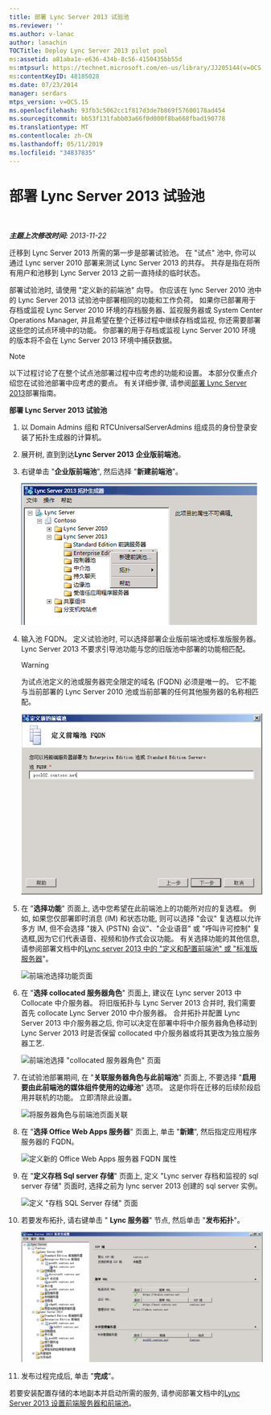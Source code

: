 ```yaml
---
title: 部署 Lync Server 2013 试验池
ms.reviewer: ''
ms.author: v-lanac
author: lanachin
TOCTitle: Deploy Lync Server 2013 pilot pool
ms:assetid: a81aba1e-e636-434b-8c56-4150435bb55d
ms:mtpsurl: https://technet.microsoft.com/en-us/library/JJ205144(v=OCS.15)
ms:contentKeyID: 48185028
ms.date: 07/23/2014
manager: serdars
mtps_version: v=OCS.15
ms.openlocfilehash: 93fb3c5062cc1f817d3de7b869f57600178ad454
ms.sourcegitcommit: bb53f131fabb03a66f0d000f8ba668fbad190778
ms.translationtype: MT
ms.contentlocale: zh-CN
ms.lasthandoff: 05/11/2019
ms.locfileid: "34837835"
---
```

<div data-xmlns="http://www.w3.org/1999/xhtml">

<div class="topic" data-xmlns="http://www.w3.org/1999/xhtml" data-msxsl="urn:schemas-microsoft-com:xslt" data-cs="http://msdn.microsoft.com/en-us/">

<div data-asp="http://msdn2.microsoft.com/asp">

# <a name="deploy-lync-server-2013-pilot-pool"></a>部署 Lync Server 2013 试验池

</div>

<div id="mainSection">

<div id="mainBody">

<span> </span>

_**主题上次修改时间:** 2013-11-22_

迁移到 Lync Server 2013 所需的第一步是部署试验池。 在 "试点" 池中, 你可以通过 Lync server 2010 部署来测试 Lync Server 2013 的共存。 共存是指在将所有用户和池移到 Lync Server 2013 之前一直持续的临时状态。

部署试验池时, 请使用 "定义新的前端池" 向导。 你应该在 lync Server 2010 池中的 Lync Server 2013 试验池中部署相同的功能和工作负荷。 如果你已部署用于存档或监视 Lync Server 2010 环境的存档服务器、监视服务器或 System Center Operations Manager, 并且希望在整个迁移过程中继续存档或监视, 你还需要部署这些您的试点环境中的功能。 你部署的用于存档或监视 Lync Server 2010 环境的版本将不会在 Lync Server 2013 环境中捕获数据。

<div>


> [!NOTE]  
> 以下过程讨论了在整个试点池部署过程中应考虑的功能和设置。 本部分仅重点介绍您在试验池部署中应考虑的要点。 有关详细步骤, 请参阅<A href="lync-server-2013-deploying-lync-server.md">部署 Lync Server 2013</A>部署指南。



</div>

**部署 Lync Server 2013 试验池**

1.  以 Domain Admins 组和 RTCUniversalServerAdmins 组成员的身份登录安装了拓扑生成器的计算机。

2.  展开树, 直到到达**Lync Server 2013** **企业版前端池**。

3.  右键单击 "**企业版前端池**", 然后选择 "**新建前端池**"。
    
    ![拓扑生成器服务器池选择子菜单](images/JJ205144.c2feed27-3418-42a6-a254-76e83607db9c(OCS.15).jpg "拓扑生成器服务器池选择子菜单")

4.  输入池 FQDN。 定义试验池时, 可以选择部署企业版前端池或标准版服务器。 Lync Server 2013 不要求引导池功能与您的旧版池中部署的功能相匹配。
    
    <div>
    

    > [!WARNING]  
    > 为试点池定义的池或服务器完全限定的域名 (FQDN) 必须是唯一的。 它不能与当前部署的 Lync Server 2010 池或当前部署的任何其他服务器的名称相匹配。

    
    </div>
    
    ![定义新的前端池向导 FQDN 页面](images/JJ205144.c5fd138c-e75a-413a-827f-b1461c996d40(OCS.15).jpg "定义新的前端池向导 FQDN 页面")

5.  在 "**选择功能**" 页面上, 选中您希望在此前端池上的功能所对应的复选框。 例如, 如果您仅部署即时消息 (IM) 和状态功能, 则可以选择 "会议" 复选框以允许多方 IM, 但不会选择 "拨入 (PSTN) 会议"、"企业语音" 或 "呼叫许可控制" 复选框,因为它们代表语音、视频和协作式会议功能。 有关选择功能的其他信息, 请参阅部署文档中的[Lync server 2013 中的 "定义和配置前端池" 或 "标准版服务器](lync-server-2013-define-and-configure-a-front-end-pool-or-standard-edition-server.md)"。
    
    ![前端池选择功能页面](images/JJ204718.5c3f3ff9-6e17-4d66-9b13-3bd55b38246b(OCS.15).jpg "前端池选择功能页面")

6.  在 "**选择 collocated 服务器角色**" 页面上, 建议在 Lync server 2013 中 Collocate 中介服务器。 将旧版拓扑与 Lync Server 2013 合并时, 我们需要首先 collocate Lync Server 2010 中介服务器。 合并拓扑并配置 Lync Server 2013 中介服务器之后, 你可以决定在部署中将中介服务器角色移动到 Lync Server 2013 时是否保留 collocated 中介服务器或将其更改为独立服务器工艺.
    
    ![前端池选择 "collocated 服务器角色" 页面](images/JJ204718.e00b7eba-010b-44ed-b0a6-6ab3e534fb8c(OCS.15).jpg "前端池选择 \"collocated 服务器角色\" 页面")

7.  在试验池部署期间, 在 "**关联服务器角色与此前端池**" 页面上, 不要选择 "**启用要由此前端池的媒体组件使用的边缘池**" 选项。 这是你将在迁移的后续阶段启用并联机的功能。 立即清除此设置。
    
    ![将服务器角色与前端池页面关联](images/JJ204718.2d95a798-ad76-4dad-9392-ce41f4d938d1(OCS.15).jpg "将服务器角色与前端池页面关联")

8.  在 "**选择 Office Web Apps 服务器**" 页面上, 单击 "**新建**", 然后指定应用程序服务器的 FQDN。
    
    ![定义新的 Office Web Apps 服务器 FQDN 属性](images/JJ204718.25c6b455-f1b8-4326-a569-6e338153d398(OCS.15).jpg "定义新的 Office Web Apps 服务器 FQDN 属性")

9.  在 "**定义存档 Sql server 存储**" 页面上, 定义 "Lync server 存档和监视的 sql server 存储" 页面时, 选择之前为 lync server 2013 创建的 sql server 实例。
    
    ![定义 "存档 SQL Server 存储" 页面](images/JJ204718.0f76f1dc-d0d7-42a0-aea3-400b8e1f35cd(OCS.15).jpg "定义 \"存档 SQL Server 存储\" 页面")

10. 若要发布拓扑, 请右键单击 " **Lync 服务器**" 节点, 然后单击 "**发布拓扑**"。
    
    ![显示已配置拓扑的拓扑生成器](images/JJ205144.c3eafa20-159e-4355-a23d-9f72aeb26037(OCS.15).jpg "显示已配置拓扑的拓扑生成器")

11. 发布过程完成后, 单击 "**完成**"。

若要安装配置存储的本地副本并启动所需的服务, 请参阅部署文档中的[Lync Server 2013 设置前端服务器和前端池](lync-server-2013-setting-up-front-end-servers-and-front-end-pools.md)。


</div>

<span> </span>

</div>

</div>

</div>

